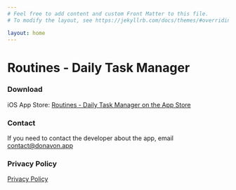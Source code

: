 ```yaml
---
# Feel free to add content and custom Front Matter to this file.
# To modify the layout, see https://jekyllrb.com/docs/themes/#overriding-theme-defaults

layout: home
---
```

# Routines - Daily Task Manager
### Download
iOS App Store: [‎Routines - Daily Task Manager on the App Store](https://itunes.apple.com/us/app/routines-daily-task-manager/id1440566972?mt=8)

### Contact
If you need to contact the developer about the app, email [contact@donavon.app](mailto:contact@donavon.app)

### Privacy Policy
[Privacy Policy](https://donavon.app/privacy-policy.html)
